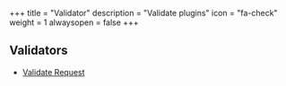 +++
title = "Validator"
description = "Validate plugins"
icon = "fa-check"
weight = 1
alwaysopen = false
+++

## Validators
* [Validate Request](https://github.com/TravelgateX)
